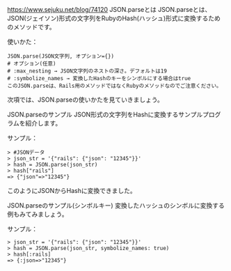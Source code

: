 https://www.sejuku.net/blog/74120
JSON.parseとは
JSON.parseとは、JSON(ジェイソン)形式の文字列をRubyのHash(ハッシュ)形式に変換するためのメソッドです。

使いかた：

```
JSON.parse(JSON文字列, オプション={})
# オプション(任意)
# :max_nesting → JSON文字列のネストの深さ。デフォルトは19
# :symbolize_names → 変換したHashのキーをシンボルにする場合はtrue
このJSON.parseは、Rails用のメソッドではなくRubyのメソッドなのでご注意ください。
```

次項では、JSON.parseの使いかたを見ていきましょう。

JSON.parseのサンプル
JSON形式の文字列をHashに変換するサンプルプログラムを紹介します。

サンプル：

```
> #JSONデータ
> json_str = '{"rails": {"json": "12345"}}'
> hash = JSON.parse(json_str)
> hash["rails"]
=> {"json"=>"12345"}
```

このようにJSONからHashに変換できました。

JSON.parseのサンプル(シンボルキー)
変換したハッシュのシンボルに変換する例もみてみましょう。

サンプル：

```
> json_str = '{"rails": {"json": "12345"}}'
> hash = JSON.parse(json_str, symbolize_names: true)
> hash[:rails]
=> {:json=>"12345"}
```

